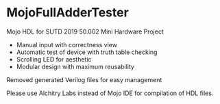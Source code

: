 # MojoFullAdderTester
Mojo HDL for SUTD 2019 50.002 Mini Hardware Project

* Manual input with correctness view
* Automatic test of device with truth table checking
* Scrolling LED for aesthetic
* Modular design with maximum reusability



Removed generated Verilog files for easy management

Please use Alchitry Labs instead of Mojo IDE for compilation of HDL files.


